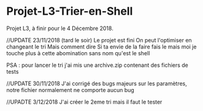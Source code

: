 # Projet-L3-Trier-en-Shell
Projet L3, à finir pour le 4 Décembre 2018.

//UPDATE 23/11/2018 (tard le soir)
Le projet est fini
On peut l'optimiser en changeant le tri
Mais comment dire
Si ta envie de la faire fais le mais moi je touche plus à cette abomination sans nom qu'est le shell

PSA : pour lancer le tri j'ai mis une archive.zip contenant des fichiers de tests

//UPDATE 30/11/2018
J'ai corrigé des bugs majeurs sur les paramètres, notre fichier normalement ne comporte aucun bug

//UPADTE 3/12/2018
J'ai créer le 2eme tri mais il faut le tester
